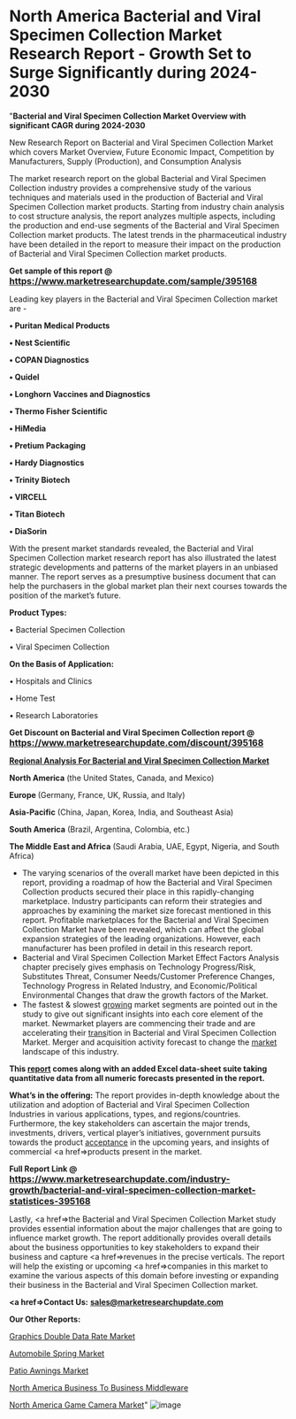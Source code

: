 # North America Bacterial and Viral Specimen Collection Market Research Report - Growth Set to Surge Significantly during 2024-2030
"<strong>Bacterial and Viral Specimen Collection Market Overview with significant CAGR during 2024-2030</strong>

New Research Report on Bacterial and Viral Specimen Collection Market which covers Market Overview, Future Economic Impact, Competition by Manufacturers, Supply (Production), and Consumption Analysis

The market research report on the global Bacterial and Viral Specimen Collection industry provides a comprehensive study of the various techniques and materials used in the production of Bacterial and Viral Specimen Collection market products. Starting from industry chain analysis to cost structure analysis, the report analyzes multiple aspects, including the production and end-use segments of the Bacterial and Viral Specimen Collection market products. The latest trends in the pharmaceutical industry have been detailed in the report to measure their impact on the production of Bacterial and Viral Specimen Collection market products.

<strong>Get sample of this report @ <a href=https://www.marketresearchupdate.com/sample/395168><font size=3 color=#0000ff>https://www.marketresearchupdate.com/sample/395168</font></a></strong>

Leading key players in the Bacterial and Viral Specimen Collection market are -

<strong>• Puritan Medical Products

• Nest Scientific

• COPAN Diagnostics

• Quidel

• Longhorn Vaccines and Diagnostics

• Thermo Fisher Scientific

• HiMedia

• Pretium Packaging

• Hardy Diagnostics

• Trinity Biotech

• VIRCELL

• Titan Biotech

• DiaSorin</strong>

With the present market standards revealed, the Bacterial and Viral Specimen Collection market research report has also illustrated the latest strategic developments and patterns of the market players in an unbiased manner. The report serves as a presumptive business document that can help the purchasers in the global market plan their next courses towards the position of the market’s future.

<strong>Product Types:</strong>

• Bacterial Specimen Collection

• Viral Specimen Collection

<strong>On the Basis of Application:</strong>

• Hospitals and Clinics

• Home Test

• Research Laboratories

<strong>Get Discount on Bacterial and Viral Specimen Collection report @ <a href=https://www.marketresearchupdate.com/discount/395168><font size=3 color=#0000ff>https://www.marketresearchupdate.com/discount/395168</font></a></strong>

<strong><u><b>Regional Analysis For Bacterial and Viral Specimen Collection Market</b></u></strong>

<strong><b>North America</b></strong> (the United States, Canada, and Mexico)

<strong><b>Europe </b></strong>(Germany, France, UK, Russia, and Italy)

<strong><b>Asia-Pacific</b></strong> (China, Japan, Korea, India, and Southeast Asia)

<strong><b>South America</b></strong> (Brazil, Argentina, Colombia, etc.)

<strong><b>The Middle East and Africa</b></strong> (Saudi Arabia, UAE, Egypt, Nigeria, and South Africa)

<ul>
  <li>The varying scenarios of the overall market have been depicted in this report, providing a roadmap of how the Bacterial and Viral Specimen Collection products secured their place in this rapidly-changing marketplace. Industry participants can reform their strategies and approaches by examining the market size forecast mentioned in this report. Profitable marketplaces for the Bacterial and Viral Specimen Collection Market have been revealed, which can affect the global expansion strategies of the leading organizations. However, each manufacturer has been profiled in detail in this research report.</li>
  <li>Bacterial and Viral Specimen Collection Market Effect Factors Analysis chapter precisely gives emphasis on Technology Progress/Risk, Substitutes Threat, Consumer Needs/Customer Preference Changes, Technology Progress in Related Industry, and Economic/Political Environmental Changes that draw the growth factors of the Market.</li>
  <li>The fastest &amp; slowest <a href=ASDF991299>growing</a> market segments are pointed out in the study to give out significant insights into each core element of the market. Newmarket players are commencing their trade and are accelerating their <a href=>trans</a>ition in Bacterial and Viral Specimen Collection Market. Merger and acquisition activity forecast to change the <a href=>market</a> landscape of this industry.</li>
</ul>
<strong>This <a href=>report</a> comes along with an added Excel data-sheet suite taking quantitative data from all numeric forecasts presented in the report.</strong>

<strong>What’s in the offering:</strong> The report provides in-depth knowledge about the utilization and adoption of Bacterial and Viral Specimen Collection Industries in various applications, types, and regions/countries. Furthermore, the key stakeholders can ascertain the major trends, investments, drivers, vertical player’s initiatives, government pursuits towards the product <a href=ASDF881288>acceptance</a> in the upcoming years, and insights of commercial <a href=>products</a> present in the market.

<strong>Full Report Link @ <a href=https://www.marketresearchupdate.com/industry-growth/bacterial-and-viral-specimen-collection-market-statistices-395168><font size=3 color=#0000ff>https://www.marketresearchupdate.com/industry-growth/bacterial-and-viral-specimen-collection-market-statistices-395168</font></a></strong>

Lastly, <a href=>the</a> Bacterial and Viral Specimen Collection Market study provides essential information about the major challenges that are going to influence market growth. The report additionally provides overall details about the business opportunities to key stakeholders to expand their business and capture <a href=>revenues</a> in the precise verticals. The report will help the existing or upcoming <a href=>companies</a> in this market to examine the various aspects of this domain before investing or expanding their business in the Bacterial and Viral Specimen Collection market.

<strong><a href=><strong>Contact Us:</strong></a></strong>
<strong>sales@marketresearchupdate.com</strong>

<strong>Our Other Reports:</strong>

<a href=https://www.linkedin.com/pulse/graphics-double-data-rate-market-expects-see-significant>Graphics Double Data Rate Market</a>

<a href=https://www.linkedin.com/pulse/automobile-spring-market-size-historical-growth-analysis>Automobile Spring Market</a>

<a href=https://www.linkedin.com/pulse/patio-awnings-market-2024-analysis>Patio Awnings Market</a>

<a href=https://www.linkedin.com/pulse/north-america-business-to-business-middleware>North America Business To Business Middleware</a>

<a href=https://www.linkedin.com/pulse/north-america-game-camera-market-2030-future>North America Game Camera Market</a>"
![image](https://github.com/johnrobertjr/Market-Research-Update/assets/154120476/be6b00b7-48b4-4e2d-84c6-2620a89b20f6)
